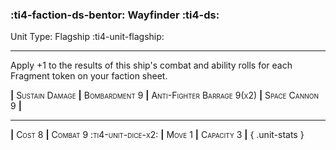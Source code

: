 ### :ti4-faction-ds-bentor: **Wayfinder** :ti4-ds:

Unit Type: Flagship :ti4-unit-flagship:

---

Apply +1 to the results of this ship's combat and ability rolls for each Fragment token on your faction sheet.

__|__ <span style="font-variant:small-caps;">Sustain Damage</span> __|__ <span style="font-variant:small-caps;">Bombardment 9</span> __|__ <span style="font-variant:small-caps;">Anti-Fighter Barrage 9(x2)</span> __|__ <span style="font-variant:small-caps;">Space Cannon 9</span> __|__

---

__|__ <span style="font-variant:small-caps;">Cost 8</span> __|__ <span style="font-variant:small-caps;">Combat 9 :ti4-unit-dice-x2:</span> __|__ <span style="font-variant:small-caps;">Move 1</span> __|__ <span style="font-variant:small-caps;">Capacity 3</span> __|__
{ .unit-stats }
